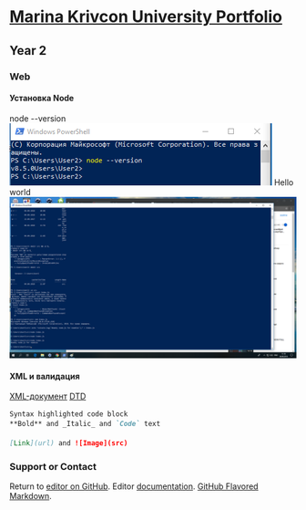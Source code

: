 # [Marina Krivcon University Portfolio](https://meao.github.io/university-portfolio/)
## Year 2
### Web
####  Установка Node
node --version
![GitHub Logo](/web/1.png)
Hello world
![GitHub Logo](/web/2.png)
####   XML и валидация
[XML-документ](https://kodaktor.ru/unsafe_edd99)
[DTD](http://kodaktor.ru/x/unsafe_01076)



```markdown
Syntax highlighted code block
**Bold** and _Italic_ and `Code` text

[Link](url) and ![Image](src)
```
### Support or Contact

Return to [editor on GitHub](https://github.com/Meao/university-portfolio/edit/master/index.md). Editor [documentation](https://help.github.com/categories/github-pages-basics/). [GitHub Flavored Markdown](https://guides.github.com/features/mastering-markdown/).
